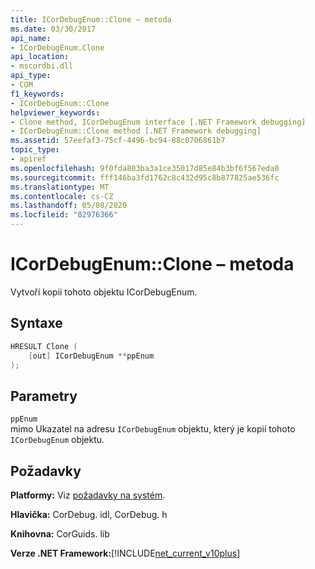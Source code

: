 ```yaml
---
title: ICorDebugEnum::Clone – metoda
ms.date: 03/30/2017
api_name:
- ICorDebugEnum.Clone
api_location:
- mscordbi.dll
api_type:
- COM
f1_keywords:
- ICorDebugEnum::Clone
helpviewer_keywords:
- Clone method, ICorDebugEnum interface [.NET Framework debugging]
- ICorDebugEnum::Clone method [.NET Framework debugging]
ms.assetid: 57eefaf3-75cf-4496-bc94-88c0706861b7
topic_type:
- apiref
ms.openlocfilehash: 9f0fda803ba3a1ce35017d85e84b3bf6f567eda0
ms.sourcegitcommit: fff146ba3fd1762c8c432d95c8b877825ae536fc
ms.translationtype: MT
ms.contentlocale: cs-CZ
ms.lasthandoff: 05/08/2020
ms.locfileid: "82976366"
---
```

# <a name="icordebugenumclone-method"></a>ICorDebugEnum::Clone – metoda
Vytvoří kopii tohoto objektu ICorDebugEnum.  
  
## <a name="syntax"></a>Syntaxe  
  
```cpp  
HRESULT Clone (  
    [out] ICorDebugEnum **ppEnum  
);  
```  
  
## <a name="parameters"></a>Parametry  
 `ppEnum`  
 mimo Ukazatel na adresu `ICorDebugEnum` objektu, který je kopií tohoto `ICorDebugEnum` objektu.  
  
## <a name="requirements"></a>Požadavky  
 **Platformy:** Viz [požadavky na systém](../../get-started/system-requirements.md).  
  
 **Hlavička:** CorDebug. idl, CorDebug. h  
  
 **Knihovna:** CorGuids. lib  
  
 **Verze .NET Framework:**[!INCLUDE[net_current_v10plus](../../../../includes/net-current-v10plus-md.md)]
